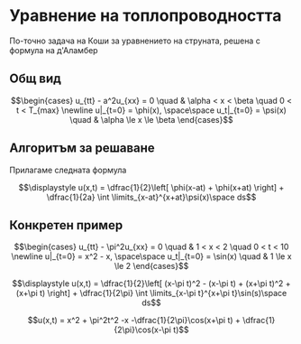 # Уравнение на топлопроводността

По-точно задача на Коши за уравнението на струната, решенa с формула на д'Аламбер

## Общ вид

```math
\begin{cases}
u_{tt} - a^2u_{xx} = 0 \quad & \alpha < x < \beta \quad 0 < t < T_{max} \newline
u|_{t=0} = \phi(x), \space\space u_t|_{t=0} = \psi(x) \quad & \alpha \le x \le \beta
\end{cases}
```

## Алгоритъм за решаване

Прилагаме следната формула

$$\displaystyle u(x,t) = \dfrac{1}{2}\left[ \phi(x-at) + \phi(x+at) \right] + \dfrac{1}{2a} \int \limits_{x-at}^{x+at}\psi(x)\space ds$$

## Конкретен пример

```math
\begin{cases}
u_{tt} - \pi^2u_{xx} = 0 \quad & 1 < x < 2 \quad 0 < t < 10 \newline
u|_{t=0} = x^2 - x, \space\space u_t|_{t=0} = \sin(x) \quad & 1 \le x \le 2
\end{cases}
```

$$\displaystyle u(x,t) = \dfrac{1}{2}\left[ (x-\pi t)^2 - (x-\pi t) + (x+\pi t)^2 + (x+\pi t) \right] + \dfrac{1}{2\pi} \int \limits_{x-\pi t}^{x+\pi t}\sin(s)\space ds$$

$$u(x,t) = x^2 + \pi^2t^2 -x -\dfrac{1}{2\pi}\cos(x+\pi t) + \dfrac{1}{2\pi}\cos(x-\pi t)$$